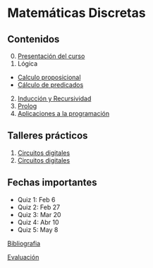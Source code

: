 # Matemáticas Discretas

## Contenidos  

0. [Presentación del curso](slides/01.1-Presentacion.pdf)  
1. Lógica  
  - [Calculo proposicional](1.1-proposiciones/index.html)  
  - [Cálculo de predicados](1.2-predicados/index.html)  
2. [Inducción y Recursividad](2-induccionRecursividad/index.html)
3. [Prolog](3-Prolog/index.html)
4. [Aplicaciones a la programación](4-AplicacionesProgramacion/index.html)


## Talleres prácticos

1. [Circuitos digitales](practicas/Taller1-Logisim-201910.pdf)
2. [Circuitos digitales](practicas/Taller2-Logisim-201920.pdf)

## Fechas importantes

- Quiz 1: Feb 6
- Quiz 2: Feb 27
- Quiz 3: Mar 20
- Quiz 4: Abr 10
- Quiz 5: May 8
  

[Bibliografia](bibliografia.html)


[Evaluación](evaluacion.html)
